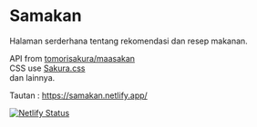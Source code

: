 # Samakan

Halaman serderhana tentang rekomendasi dan resep makanan.

API from [tomorisakura/maasakan](https://github.com/tomorisakura/unofficial-masakapahariini-api)\
CSS use [Sakura.css](https://github.com/oxalorg/sakura)\
dan lainnya.


Tautan : <https://samakan.netlify.app/>

[![Netlify Status](https://api.netlify.com/api/v1/badges/d36d2433-e2ad-4926-a8af-6c4a4899b704/deploy-status)](https://app.netlify.com/sites/samakan/deploys)
